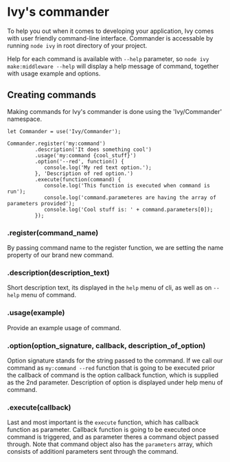 # Ivy's commander

To help you out when it comes to developing your application, Ivy comes with user friendly command-line interface.
Commander is accessable by running `node ivy` in root directory of your project.

Help for each command is available with `--help` parameter, so `node ivy make:middleware --help` will display a help message of command, together with usage example and options.

## Creating commands

Making commands for Ivy's commander is done using the 'Ivy/Commander' namespace.

```
let Commander = use('Ivy/Commander');

Commander.register('my:command')
         .description('It does something cool')
         .usage('my:command {cool_stuff}')
         .option('--red', function() {
            console.log('My red text option.');
         }, 'Description of red option.')
         .execute(function(command) {
            console.log('This function is executed when command is run');
            console.log('command.parameteres are having the array of parameters provided');
            console.log('Cool stuff is: ' + command.parameters[0]);
         });
```

### .register(command_name)

By passing command name to the register function, we are setting the name property of our brand new command.

### .description(description_text)

Short description text, its displayed in the `help` menu of cli, as well as on `--help` menu of command.

### .usage(example)

Provide an example usage of command.

### .option(option_signature, callback, description_of_option)

Option signature stands for the string passed to the command. If we call our command as `my:command --red` function that is going to be executed prior the callback of command is the option callback function, which is supplied as the 2nd parameter.
Description of option is displayed under help menu of command.

### .execute(callback)

Last and most important is the `execute` function, which has callback function as parameter. Callback function is going to be executed once command is triggered, and as parameter theres a command object passed through. Note that command object also has the `parameters` array, which consists of additionl parameters sent through the command.
